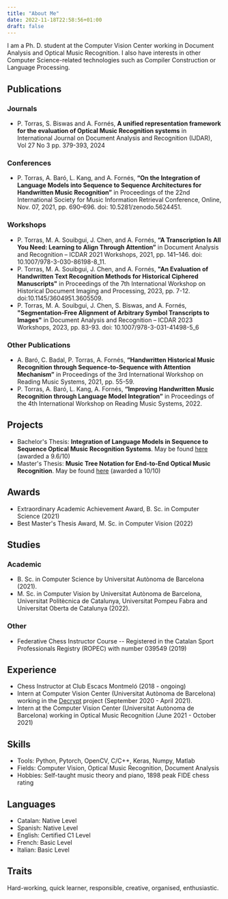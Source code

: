 ```yaml
---
title: "About Me"
date: 2022-11-18T22:58:56+01:00
draft: false
---
```


I am a Ph. D. student at the Computer Vision Center working in Document Analysis and
Optical Music Recognition. I also have interests in other Computer Science-related
technologies such as Compiler Construction or Language Processing.

## Publications

### Journals

- P. Torras, S. Biswas and A. Fornés, **A unified representation framework for the evaluation of Optical Music Recognition systems** in International Journal on Document Analysis and Recognition (IJDAR), Vol 27 No 3 pp. 379-393, 2024

### Conferences

- P. Torras, A. Baró, L. Kang, and A. Fornés, **“On the Integration of Language Models into Sequence to Sequence Architectures for Handwritten Music Recognition”** in Proceedings of the 22nd International Society for Music Information Retrieval Conference, Online, Nov. 07, 2021, pp. 690–696. doi: 10.5281/zenodo.5624451.

### Workshops

- P. Torras, M. A. Souibgui, J. Chen, and A. Fornés, **“A Transcription Is All You Need: Learning to Align Through Attention”** in Document Analysis and Recognition – ICDAR 2021 Workshops, 2021, pp. 141–146. doi: 10.1007/978-3-030-86198-8_11.
- P. Torras, M. A. Souibgui, J. Chen, and A. Fornés, **"An Evaluation of Handwritten Text Recognition Methods for Historical Ciphered Manuscripts"** in Proceedings of the 7th International Workshop on Historical Document Imaging and Processing, 2023, pp. 7-12. doi:10.1145/3604951.3605509.
- P. Torras, M. A. Souibgui, J. Chen, S. Biswas, and A. Fornés, **"Segmentation-Free Alignment of Arbitrary Symbol Transcripts to Images"** in Document Analysis and Recognition – ICDAR 2023 Workshops, 2023, pp. 83-93. doi: 10.1007/978-3-031-41498-5_6

### Other Publications

- A. Baró, C. Badal, P. Torras, A. Fornés, **“Handwritten Historical Music Recognition through Sequence-to-Sequence with Attention Mechanism”** in Proceedings of the 3rd International Workshop on Reading Music Systems, 2021, pp. 55-59. 
- P. Torras, A. Baró, L. Kang, A. Fornés, **“Improving Handwritten Music Recognition through Language Model Integration”** in Proceedings of the 4th International Workshop on Reading Music Systems, 2022. 

## Projects

- Bachelor's Thesis: **Integration of Language Models in Sequence to Sequence Optical Music Recognition Systems**. May be found [here](https://ddd.uab.cat/pub/tfg/2021/tfg_345965/TFG_informefinal.pdf) (awarded a 9.6/10)
- Master's Thesis: **Music Tree Notation for End-to-End Optical Music Recognition**.  May be found [here](/docs/MasterThesis.pdf) (awarded a 10/10)

## Awards

- Extraordinary Academic Achievement Award, B. Sc. in Computer Science (2021)
- Best Master's Thesis Award, M. Sc. in Computer Vision (2022)

## Studies

### Academic

- B. Sc. in Computer Science by Universitat Autònoma de Barcelona (2021).
- M. Sc. in Computer Vision by Universitat Autònoma de Barcelona, Universitat
Politècnica de Catalunya, Universitat Pompeu Fabra and Universitat Oberta de
Catalunya (2022).

### Other

- Federative Chess Instructor Course -- Registered in the Catalan Sport Professionals Registry (ROPEC) with number 039549 (2019)

## Experience

- Chess Instructor at Club Escacs Montmeló (2018 - ongoing)
- Intern at Computer Vision Center (Universitat Autònoma de Barcelona) working
in the [Decrypt](https://de-crypt.org/team.php) project
(September 2020 - April 2021).
- Intern at the Computer Vision Center (Universitat Autònoma de Barcelona) 
working in Optical Music Recognition (June 2021 - October 2021)

## Skills

- Tools: Python, Pytorch, OpenCV, C/C++, Keras, Numpy, Matlab
- Fields: Computer Vision, Optical Music Recognition, Document Analysis
- Hobbies: Self-taught music theory and piano, 1898 peak FIDE chess rating


## Languages

- Catalan: Native Level
- Spanish: Native Level
- English: Certified C1 Level
- French: Basic Level
- Italian: Basic Level

## Traits

Hard-working, quick learner, responsible, creative, organised, enthusiastic.

